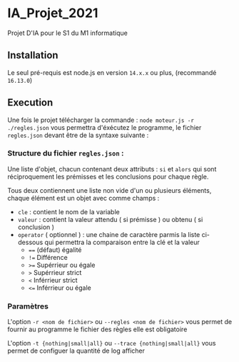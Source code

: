 # IA_Projet_2021
Projet D'IA pour le S1 du M1 informatique

## Installation
Le seul pré-requis est node.js en version `14.x.x` ou plus, (recommandé `16.13.0`)

## Execution
Une fois le projet télécharger la commande :
`node moteur.js -r ./regles.json` 
vous permettra d'éxécutez le programme, le fichier `regles.json` devant être de la syntaxe suivante :

### Structure du fichier `regles.json` :
Une liste d'objet, chacun contenant deux attributs : `si` et `alors` 
qui sont réciproquement les prémisses et les conclusions pour chaque règle.

Tous deux contiennent une liste non vide d'un ou plusieurs éléments,
chaque élément est un objet avec comme champs :
   - `cle` : contient le nom de la variable
   - `valeur` : contient la valeur attendu ( si prémisse ) ou obtenu ( si conclusion )
   - `operator` ( optionnel ) : une chaine de caractère parmis la liste ci-dessous qui permettra la comparaison entre la clé et la valeur
      - `==` (défaut) égalité
	  - `!=` Différence
	  - `>=` Supérrieur ou égale
	  - `>`  Supérrieur strict
	  - `<`  Inférrieur strict
	  - `<=` Inférrieur ou égale

### Paramètres
L'option `-r <nom de fichier>` ou `--regles <nom de fichier>` vous permet de fournir au programme le fichier des règles
elle est obligatoire

L'option `-t {nothing|small|all}` ou `--trace {nothing|small|all}` vous permet de configuer la quantité de log afficher
